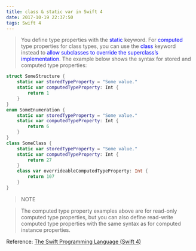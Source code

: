 ```yaml
---
title: class & static var in Swift 4
date: 2017-10-19 22:37:50
tags: Swift 4
---
```


>You define type properties with the <font color=blue>static</font> keyword. For <font color=blue>computed</font> type properties for class types, you can use the <font color=blue>class</font> keyword instead to <font color=blue>allow subclasses to override the superclass’s implementation</font>. The example below shows the syntax for stored and computed type properties:

```swift
struct SomeStructure {
    static var storedTypeProperty = "Some value."
    static var computedTypeProperty: Int {
        return 1
    }
}
enum SomeEnumeration {
    static var storedTypeProperty = "Some value."
    static var computedTypeProperty: Int {
        return 6
    }
}
class SomeClass {
    static var storedTypeProperty = "Some value."
    static var computedTypeProperty: Int {
        return 27
    }
    class var overrideableComputedTypeProperty: Int {
        return 107
    }
}
```


>NOTE

>The computed type property examples above are for read-only computed type properties, but you can also define read-write computed type properties with the same syntax as for computed instance properties.

Reference: [The Swift Programming Language (Swift 4)](https://developer.apple.com/library/content/documentation/Swift/Conceptual/Swift_Programming_Language/Properties.html)

